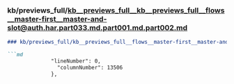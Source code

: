 ### kb/previews_full/kb__previews_full__kb__previews_full__flows__master-first__master-and-slot@auth.har.part033.md.part001.md.part002.md

```md
### kb/previews_full/kb__previews_full__flows__master-first__master-and-slot@auth.har.part033.md.part001.md (part 002)

```md
              "lineNumber": 0,
                "columnNumber": 13506
              },
          
```

```

```
